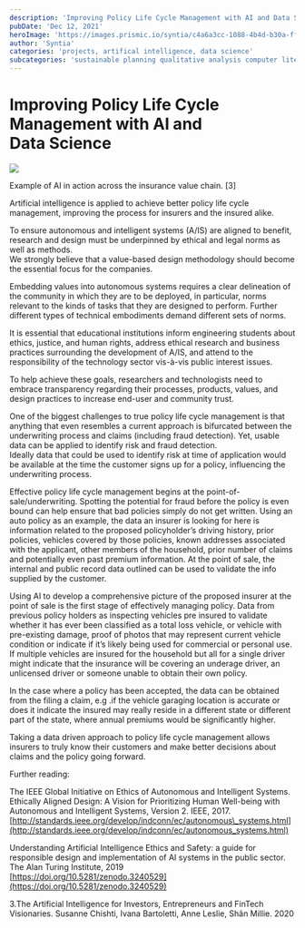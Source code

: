 ```yaml
---
description: 'Improving Policy Life Cycle Management with AI and Data Science'
pubDate: 'Dec 12, 2021'
heroImage: 'https://images.prismic.io/syntia/c4a6a3cc-1088-4b4d-b30a-ff3558ec5a36_Typical-AI-model-life-cycle-which-consists-of-data-preparation-model-building.png?auto=compress,format'
author: 'Syntia'
categories: 'projects, artifical intelligence, data science'
subcategories: 'sustainable planning qualitative analysis computer literacy, policy lifecycle, contextual accuracy'
---
```


# **Improving Policy Life Cycle Management with AI and Data Science**

![](https://images.prismic.io/syntia/25cb98ba-6166-47e8-8450-2cdc19e38a6a_img_20211212_1949031-4.jpg?auto=compress,format)

Example of AI in action across the insurance value chain. \[3\]

Artificial intelligence is applied to achieve better policy life cycle management, improving the process for insurers and the insured alike.

To ensure autonomous and intelligent systems (A/IS) are aligned to benefit, research and design must be underpinned by ethical and legal norms as well as methods.  
We strongly believe that a value-based design methodology should become the essential focus for the companies.

Embedding values into autonomous systems requires a clear delineation of the community in which they are to be deployed, in particular, norms relevant to the kinds of tasks that they are designed to perform. Further different types of technical embodiments demand different sets of norms.

It is essential that educational institutions inform engineering students about ethics, justice, and human rights, address ethical research and business practices surrounding the development of A/IS, and attend to the responsibility of the technology sector vis-à-vis public interest issues.

To help achieve these goals, researchers and technologists need to embrace transparency regarding their processes, products, values, and design practices to increase end-user and community trust.

One of the biggest challenges to true policy life cycle management is that anything that even resembles a current approach is bifurcated between the underwriting process and claims (including fraud detection). Yet, usable data can be applied to identify risk and fraud detection.  
Ideally data that could be used to identify risk at time of application would be available at the time the customer signs up for a policy, influencing the underwriting process.

Effective policy life cycle management begins at the point-of-sale/underwriting. Spotting the potential for fraud before the policy is even bound can help ensure that bad policies simply do not get written. Using an auto policy as an example, the data an insurer is looking for here is information related to the proposed policyholder’s driving history, prior policies, vehicles covered by those policies, known addresses associated with the applicant, other members of the household, prior number of claims and potentially even past premium information. At the point of sale, the internal and public record data outlined can be used to validate the info supplied by the customer.

Using AI to develop a comprehensive picture of the proposed insurer at the point of sale is the first stage of effectively managing policy. Data from previous policy holders as inspecting vehicles pre insured to validate whether it has ever been classified as a total loss vehicle, or vehicle with pre-existing damage, proof of photos that may represent current vehicle condition or indicate if it’s likely being used for commercial or personal use. If multiple vehicles are insured for the household but all for a single driver might indicate that the insurance will be covering an underage driver, an unlicensed driver or someone unable to obtain their own policy.

In the case where a policy has been accepted, the data can be obtained from the filing a claim, e.g .if the vehicle garaging location is accurate or does it indicate the insured may really reside in a different state or different part of the state, where annual premiums would be significantly higher.

Taking a data driven approach to policy life cycle management allows insurers to truly know their customers and make better decisions about claims and the policy going forward.

Further reading:

The IEEE Global Initiative on Ethics of Autonomous and Intelligent Systems. Ethically Aligned Design: A Vision for Prioritizing Human Well-being with Autonomous and Intelligent Systems, Version 2. IEEE, 2017. [http://standards.ieee.org/develop/indconn/ec/autonomous\_systems.html](http://standards.ieee.org/develop/indconn/ec/autonomous_systems.html)

Understanding Artificial Intelligence Ethics and Safety: a guide for responsible design and implementation of AI systems in the public sector. The Alan Turing Institute, 2019  
[https://doi.org/10.5281/zenodo.3240529](https://doi.org/10.5281/zenodo.3240529)

3.The Artificial Intelligence for Investors, Entrepreneurs and FinTech Visionaries. Susanne Chishti, Ivana Bartoletti, Anne Leslie, Shân Millie. 2020